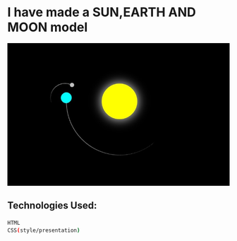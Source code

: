# I have made a SUN,EARTH AND MOON model 
![](img.jpg)

## Technologies Used:
```bash
HTML
CSS(style/presentation)

